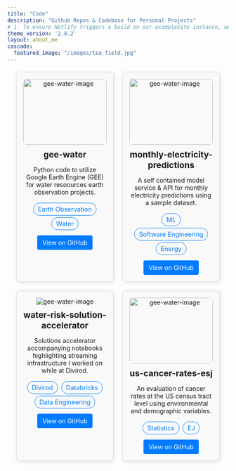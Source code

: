 ```yaml
---
title: "Code"
description: "Github Repos & Codebase for Personal Projects"
# 1. To ensure Netlify triggers a build on our exampleSite instance, we need to change a file in the exampleSite directory.
theme_version: '2.8.2'
layout: about_me
cascade:
  featured_image: "/images/tea_field.jpg"
---
```

<style>
  .projects-container {
    display: grid;
    grid-template-columns: repeat(2, 1fr);
    gap: 20px;
    margin: 20px;
  }

  .project-card {
    border: 1px solid #ddd;
    border-radius: 8px;
    padding: 15px;
    text-align: center;
    box-shadow: 2px 2px 10px rgba(0, 0, 0, 0.1);
    background-color: #f9f9f9;
    transition: transform 0.2s ease, box-shadow 0.2s ease;
  }

  .project-card:hover {
    transform: scale(1.05);
    box-shadow: 4px 4px 15px rgba(0, 0, 0, 0.2);
  }

  .project-image {
    width: 100%;
    height: 150px;
    object-fit: cover;
    border-radius: 8px;
  }

  .project-title {
    font-size: 1.2rem;
    margin: 10px 0;
    font-weight: bold;
  }

  .project-tags {
    margin: 10px 0;
    font-size: 0.9rem;
    color: #555;
  }

  .project-link {
    display: inline-block;
    margin-top: 10px;
    padding: 8px 12px;
    background-color: #007bff;
    color: white;
    border-radius: 4px;
    text-decoration: none;
  }

  .project-link:hover {
    background-color: #0056b3;
  }

  .tags-list {
    list-style: none;
    padding: 0;
  }

  .tag-item {
    display: inline-block;
    margin: 2px;
  }

  .tag-link {
    font-size: 0.9rem;
    display: inline-block;
    padding: 5px 10px;
    border-radius: 20px;
    border: 1px solid #007bff;
    color: #007bff;
    text-decoration: none;
    transition: background-color 0.2s, color 0.2s;
  }

  .tag-no-link {
    font-size: 0.9rem;
    display: inline-block;
    padding: 5px 10px;
    border-radius: 20px;
    border: 1px solid #007bff;
    color: #007bff;
    text-decoration: none;
    transition: background-color 0.2s, color 0.2s;
  }

  .tag-link:hover {
    background-color: #007bff;
    color: white;
  }
</style>

<div class="projects-container">
  <div class="project-card">
    <img src="/blog/images/alaska_ice2.jpg" alt="gee-water-image" class="project-image">
    <h3 class="project-title">gee-water</h3>
    <p>Python code to utilize Google Earth Engine (GEE) for water resoources earth observation projects.</p>
    <li class="tag-item">
        <a class="tag-no-link">Earth Observation</a>
    </li>
    <li class="tag-item">
        <a class="tag-no-link">Water</a>
      </li>
    <br>
    <a href="https://github.com/alex-truby/gee-water" class="project-link" target="_blank">View on GitHub</a>
  </div>

  <div class="project-card">
    <img src="/blog/images/sky_braid.jpg" alt="gee-water-image" class="project-image">
    <h3 class="project-title">monthly-electricity-predictions</h3>
    <p>A self contained model service & API for monthly electricity predictions using a sample dataset.</p>
    <li class="tag-item">
        <a class="tag-no-link">ML</a>
    </li>
    <li class="tag-item">
        <a class="tag-no-link">Software Engineering</a>
    </li>
    <li class="tag-item">
        <a class="tag-no-link">Energy</a>
    </li>
    <br>
    <a href="https://github.com/alex-truby/monthly-electricity-predictions" class="project-link" target="_blank">View on GitHub</a>
  </div>

  <div class="project-card">
    <img src="/blog/images/alaska_coast3.jpg" alt="gee-water-image" class="project-image-bottom">
    <h3 class="project-title">water-risk-solution-accelerator</h3>
    <p>Solutions accelerator accompanying notebooks highlighting streaming infrastructure I worked on while at Divirod.</p>
    <li class="tag-item">
        <a href="https://divirod.com" target="_blank" rel="noopener noreferrer" class="tag-link">Divirod</a>
    </li>
    <li class="tag-item">
        <a href="https://databricks.com" target="_blank" rel="noopener noreferrer" class="tag-link">Databricks</a>
    </li>
    <li class="tag-item">
        <a class="tag-no-link">Data Engineering</a>
    </li>
    <br>
    <a href="https://github.com/Divirod/water-risk-solution-accelerator" class="project-link" target="_blank">View on GitHub</a>
  </div>

  <div class="project-card">
    <img src="/blog/images/colorado_river.jpg" alt="gee-water-image" class="project-image">
    <h3 class="project-title">us-cancer-rates-esj</h3>
    <p>An evaluation of cancer rates at the US census tract level using environmental and demographic variables.</p>
    <li class="tag-item">
        <a class="tag-no-link">Statistics</a>
    </li>
    <li class="tag-item">
        <a class="tag-no-link">EJ</a>
    </li>
    <br>
    <a href="https://github.com/alex-truby/us_cancer_rates_environmental_impact" class="project-link" target="_blank">View on GitHub</a>
  </div>

</div>


